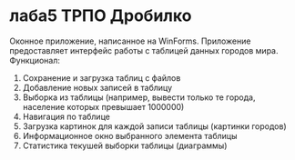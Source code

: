# лаба5 ТРПО Дробилко
Оконное приложение, написанное на WinForms. Приложение предоставляет интерфейс работы с таблицей данных городов мира.
Функционал:
1) Сохранение и загрузка таблиц с файлов
2) Добавление новых записей в таблицу
3) Выборка из таблицы (например, вывести только те города, население которых превышает 1000000)
4) Навигация по таблице
5) Загрузка картинок для каждой записи таблицы (картинки городов)
6) Информационное окно выбранного элемента таблицы
7) Статистика текушей выборки таблицы (диаграммы)
